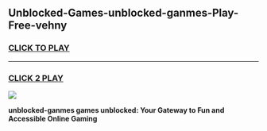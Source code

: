 
## Unblocked-Games-unblocked-ganmes-Play-Free-vehny
<h3>
<a href="https://premium76.site?title=unblocked-ganmes&ref=20M">CLICK TO PLAY</a></h3>
<hr>

<h3>
<a href="https://premium76.site?title=unblocked-ganmes&ref=20M">CLICK 2 PLAY</a>
  
</h3>

<a href="https://premium76.site?title=unblocked-ganmes&ref=19M"><img src="https://clearcache.store/games.png"></a>


**unblocked-ganmes games unblocked: Your Gateway to Fun and Accessible Online Gaming**
